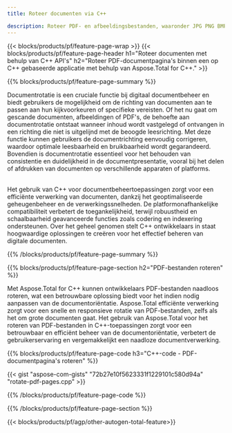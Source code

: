 ```yaml
---
title: Roteer documenten via C++ 

description: Roteer PDF- en afbeeldingsbestanden, waaronder JPG PNG BMP GIF TIFF SVG via uw C++-toepassing.
---
```


{{< blocks/products/pf/feature-page-wrap >}}
{{< blocks/products/pf/feature-page-header h1="Roteer documenten met behulp van C++ API's" h2="Roteer PDF-documentpagina's binnen een op C++ gebaseerde applicatie met behulp van Aspose.Total for C++." >}}

{{% blocks/products/pf/feature-page-summary %}}

Documentrotatie is een cruciale functie bij digitaal documentbeheer en biedt gebruikers de mogelijkheid om de richting van documenten aan te passen aan hun kijkvoorkeuren of specifieke vereisten. Of het nu gaat om gescande documenten, afbeeldingen of PDF's, de behoefte aan documentrotatie ontstaat wanneer inhoud wordt vastgelegd of ontvangen in een richting die niet is uitgelijnd met de beoogde leesrichting. Met deze functie kunnen gebruikers de documentrichting eenvoudig corrigeren, waardoor optimale leesbaarheid en bruikbaarheid wordt gegarandeerd. Bovendien is documentrotatie essentieel voor het behouden van consistentie en duidelijkheid in de documentpresentatie, vooral bij het delen of afdrukken van documenten op verschillende apparaten of platforms. <br /><br />

Het gebruik van C++ voor documentbeheertoepassingen zorgt voor een efficiënte verwerking van documenten, dankzij het geoptimaliseerde geheugenbeheer en de verwerkingssnelheden. De platformonafhankelijke compatibiliteit verbetert de toegankelijkheid, terwijl robuustheid en schaalbaarheid geavanceerde functies zoals codering en indexering ondersteunen. Over het geheel genomen stelt C++ ontwikkelaars in staat hoogwaardige oplossingen te creëren voor het effectief beheren van digitale documenten.

{{% /blocks/products/pf/feature-page-summary  %}}


{{% blocks/products/pf/feature-page-section  h2="PDF-bestanden roteren" %}}

Met Aspose.Total for C++ kunnen ontwikkelaars PDF-bestanden naadloos roteren, wat een betrouwbare oplossing biedt voor het indien nodig aanpassen van de documentoriëntatie. Aspose.Total efficiënte verwerking zorgt voor een snelle en responsieve rotatie van PDF-bestanden, zelfs als het om grote documenten gaat. Het gebruik van Aspose.Total voor het roteren van PDF-bestanden in C++-toepassingen zorgt voor een betrouwbaar en efficiënt beheer van de documentoriëntatie, verbetert de gebruikerservaring en vergemakkelijkt een naadloze documentverwerking.

{{% blocks/products/pf/feature-page-code h3="C++-code - PDF-documentpagina's roteren" %}}

{{< gist "aspose-com-gists" "72b27e10f5623331f1229101c580d94a" "rotate-pdf-pages.cpp" >}}

{{% /blocks/products/pf/feature-page-code  %}}

{{% /blocks/products/pf/feature-page-section %}}

{{< blocks/products/pf/agp/other-autogen-total-feature>}}